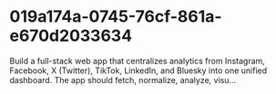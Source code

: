 # 019a174a-0745-76cf-861a-e670d2033634
Build a full-stack web app that centralizes analytics from Instagram, Facebook, X (Twitter), TikTok, LinkedIn, and Bluesky into one unified dashboard. The app should fetch, normalize, analyze, visu...
